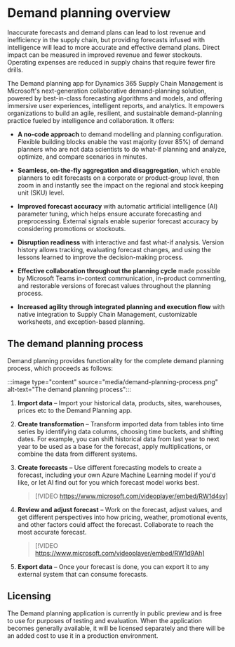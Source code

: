 ﻿# Demand planning overview

Inaccurate forecasts and demand plans can lead to lost revenue and inefficiency in the supply chain, but providing forecasts infused with intelligence will lead to more accurate and effective demand plans. Direct impact can be measured in improved revenue and fewer stockouts. Operating expenses are reduced in supply chains that require fewer fire drills.

The Demand planning app for Dynamics 365 Supply Chain Management is Microsoft's next-generation collaborative demand-planning solution, powered by best-in-class forecasting algorithms and models, and offering immersive user experiences, intelligent reports, and analytics. It empowers organizations to build an agile, resilient, and sustainable demand-planning practice fueled by intelligence and collaboration. It offers:

- **A no-code approach** to demand modelling and planning configuration. Flexible building blocks enable the vast majority (over 85%) of demand planners who are not data scientists to do what-if planning and analyze, optimize, and compare scenarios in minutes.

- **Seamless, on-the-fly aggregation and disaggregation**, which enable planners to edit forecasts on a corporate or product-group level, then zoom in and instantly see the impact on the regional and stock keeping unit (SKU) level.

- **Improved forecast accuracy** with automatic artificial intelligence (AI) parameter tuning, which helps ensure accurate forecasting and preprocessing. External signals enable superior forecast accuracy by considering promotions or stockouts.

- **Disruption readiness** with interactive and fast what-if analysis. Version history allows tracking, evaluating forecast changes, and using the lessons learned to improve the decision-making process.

- **Effective collaboration throughout the planning cycle** made possible by Microsoft Teams in-context communication, in-product commenting, and restorable versions of forecast values throughout the planning process.

- **Increased agility through integrated planning and execution flow** with native integration to Supply Chain Management, customizable worksheets, and exception-based planning.

## The demand planning process

Demand planning provides functionality for the complete demand planning process, which proceeds as follows:

:::image type="content" source="media/demand-planning-process.png" alt-text="The demand planning process":::

1. **Import data** – Import your historical data, products, sites, warehouses, prices etc to the Demand Planning app.

1. **Create transformation** – Transform imported data from tables into time series by identifying data columns, choosing time buckets, and shifting dates. For example, you can shift historical data from last year to next year to be used as a base for the forecast, apply multiplications, or combine the data from different systems.

1. **Create forecasts** – Use different forecasting models to create a forecast, including your own Azure Machine Learning model if you'd like, or let AI find out for you which forecast model works best.

    > [!VIDEO https://www.microsoft.com/videoplayer/embed/RW1d4sy]

1. **Review and adjust forecast** – Work on the forecast, adjust values, and get different perspectives into how pricing, weather, promotional events, and other factors could affect the forecast. Collaborate to reach the most accurate forecast.

    > [!VIDEO https://www.microsoft.com/videoplayer/embed/RW1d9Ah]

1. **Export data** – Once your forecast is done, you can export it to any external system that can consume forecasts.

## Licensing

The Demand planning application is currently in public preview and is free to use for purposes of testing and evaluation. When the application becomes generally available, it will be licensed separately and there will be an added cost to use it in a production environment.
